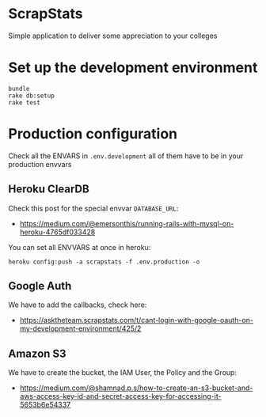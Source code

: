 # ScrapStats

Simple application to deliver some appreciation to your colleges

# Set up the development environment

```
bundle
rake db:setup
rake test
```


# Production configuration

Check all the ENVARS in `.env.development` all of them have to be in your production envvars

## Heroku ClearDB

Check this post for the special envvar `DATABASE_URL`:

- https://medium.com/@emersonthis/running-rails-with-mysql-on-heroku-4765df033428

You can set all ENVVARS at once in heroku:

    heroku config:push -a scrapstats -f .env.production -o

## Google Auth

We have to add the callbacks, check here:

- https://asktheteam.scrapstats.com/t/cant-login-with-google-oauth-on-my-development-environment/425/2

## Amazon S3

We have to create the bucket, the IAM User, the Policy and the Group:

- https://medium.com/@shamnad.p.s/how-to-create-an-s3-bucket-and-aws-access-key-id-and-secret-access-key-for-accessing-it-5653b6e54337
